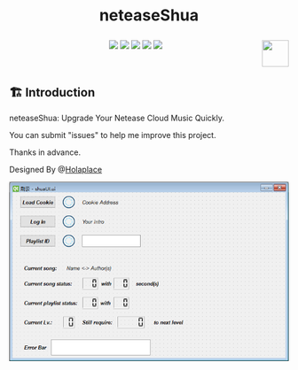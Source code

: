 # <p align="center">neteaseShua</p>

<p align="center">
      <a href="https://github.com/Holaplace/neteaseShua"><img src="https://img.shields.io/badge/status-updating-brightgreen.svg"></a>
      <a href="https://github.com/python/cpython"><img src="https://img.shields.io/badge/Python-3.5-FF1493.svg"></a>
      <a href="https://github.com/Holaplace/neteaseShua"><img src="https://img.shields.io/github/repo-size/Holaplace/neteaseShua"></a>
      <a href="https://github.com/Holaplace/neteaseShua/stargazers"><img src="https://img.shields.io/github/stars/Holaplace/neteaseShua.svg?logo=github"></a>
      <a href="https://github.com/Holaplace/neteaseShua/blob/master/LICENSE/"><img src="https://img.shields.io/badge/license-MIT-blue"></a>
      <a href="https://www.python.org/"><img src="https://upload.wikimedia.org/wikipedia/commons/c/c3/Python-logo-notext.svg" align="right" height="48" width="48" ></a>
      
</p>
<br />

## :building_construction: Introduction

neteaseShua: Upgrade Your Netease Cloud Music Quickly. 

You can submit "issues" to help me improve this project.

Thanks in advance.

Designed By @[Holaplace](https://github.com/Holaplace)
<br />

<img src="https://github.com/Holaplace/neteaseShua/blob/master/neteaseShua.png">
